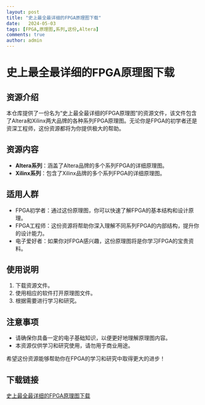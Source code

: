 ```yaml
---
layout: post
title: "史上最全最详细的FPGA原理图下载"
date:   2024-05-03
tags: [FPGA,原理图,系列,这份,Altera]
comments: true
author: admin
---
```

# 史上最全最详细的FPGA原理图下载

## 资源介绍

本仓库提供了一份名为“史上最全最详细的FPGA原理图”的资源文件，该文件包含了Altera和Xilinx两大品牌的各种系列FPGA原理图。无论你是FPGA的初学者还是资深工程师，这份资源都将为你提供极大的帮助。

## 资源内容

- **Altera系列**：涵盖了Altera品牌的多个系列FPGA的详细原理图。
- **Xilinx系列**：包含了Xilinx品牌的多个系列FPGA的详细原理图。

## 适用人群

- FPGA初学者：通过这份原理图，你可以快速了解FPGA的基本结构和设计原理。
- FPGA工程师：这份资源将帮助你深入理解不同系列FPGA的内部结构，提升你的设计能力。
- 电子爱好者：如果你对FPGA感兴趣，这份原理图将是你学习FPGA的宝贵资料。

## 使用说明

1. 下载资源文件。
2. 使用相应的软件打开原理图文件。
3. 根据需要进行学习和研究。

## 注意事项

- 请确保你具备一定的电子基础知识，以便更好地理解原理图内容。
- 本资源仅供学习和研究使用，请勿用于商业用途。

希望这份资源能够帮助你在FPGA的学习和研究中取得更大的进步！

## 下载链接

[史上最全最详细的FPGA原理图下载](https://pan.quark.cn/s/17c3b65e82a4)